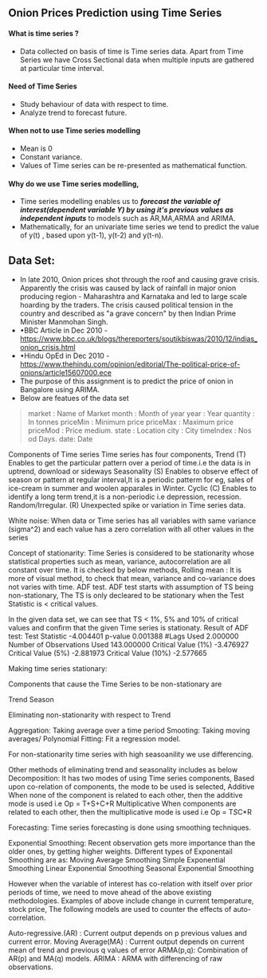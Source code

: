 ## Onion Prices Prediction using Time Series

#### What is time series ?
- Data collected on basis of time is Time series data. Apart from Time Series we have Cross Sectional data when multiple inputs are gathered at particular time interval.

#### Need of Time Series
- Study behaviour of data with respect to time.
- Analyze trend to forecast future.

#### When not to use Time series modelling
- Mean is 0
- Constant variance.
- Values of Time series can be re-presented as mathematical function.

#### Why do we use Time series modelling, 
- Time series modelling enables us to ___forecast the variable of interest(dependent variable Y) by using it's previous values as independent inputs___ to models such as AR,MA,ARMA and ARIMA.
- Mathematically, for an univariate time series we tend to predict the value of y(t) , based upon y(t-1), y(t-2) and y(t-n).

## Data Set:
- In late 2010, Onion prices shot through the roof and causing grave crisis. Apparently the crisis was caused by lack of rainfall in major onion producing region - Maharashtra and Karnataka and led to large scale hoarding by the traders. The crisis caused political tension in the country and described as "a grave concern" by then Indian Prime Minister Manmohan Singh.
- •BBC Article in Dec 2010 - https://www.bbc.co.uk/blogs/thereporters/soutikbiswas/2010/12/indias_onion_crisis.html 
- •Hindu OpEd in Dec 2010 - https://www.thehindu.com/opinion/editorial/The-political-price-of-onions/article15607000.ece
- The purpose of this assignment is to predict the price of onion in Bangalore using ARIMA.
- Below are featues of the data set
> market : Name of Market
> month : Month of year
year : Year
quantity : In tonnes
priceMin : Minimum price
priceMax : Maximum price
priceMod : Price medium.
state : Location
city : City
timeIndex : Nos od Days.
date: Date


Components of Time series
Time series has four components, 
Trend (T) 
	Enables to get the particular pattern over a period of time.i.e the data is in uptrend, download or sideways
Seasonality (S)
	Enables to observe effect of season or pattern at regular interval,It is a periodic patterm for eg, sales of ice-cream in summer and woolen apparales in Winter.
Cyclic (C)
	Enables to identify a long term trend,it is a non-periodic i.e depression, recession.
Random/Irregular. (R)
	Unexpected spike or variation in Time series data.


White noise:
When data or Time series has all variables with same variance (sigma^2) and each value has a zero correlation with all other values in the series

Concept of stationarity:
	Time Series is considered to be stationarity whose statistical properties such as mean, variance, autocorrelation are all constant over time.
	It is checked by below methods, 
		Rolling mean : It is more of visual method, to check that mean, variance and co-variance does not varies with time.
		ADF test. ADF test starts with assumption of TS being non-stationary, The TS is only decleared to be stationary when the Test Statistic is < critical values.

In the given data set, we can see that TS < 1%, 5% and 10% of critical values and confirm that the given Time series is stationaty.
Result of ADF test:
Test Statistic                  -4.004401
p-value                          0.001388
#Lags Used                       2.000000
Number of Observations Used    143.000000
Critical Value (1%)             -3.476927
Critical Value (5%)             -2.881973
Critical Value (10%)            -2.577665



Making time series stationary:

Components that cause the Time Series to be non-stationary are

Trend  Season

Eliminating non-stationarity with respect to Trend

Aggregation: Taking average over a time period 
Smooting: Taking moving averages/
Polynomial Fitting: Fit a regression model.

For non-stationarity time series with high seasoanility we use differencing.

Other methods of eliminating trend and seasonality includes as below
Decomposition: It has two modes of using Time series components,
Based upon co-relation of components, the mode to be used is selected,
Additive
When none of the component is related to each other, then the additive mode is used i.e 
Op = T+S+C+R
Multiplicative
When components are related to each other, then the multiplicative mode is used i.e 
Op = T*S*C*R

Forecasting: Time series forecasting is done using smoothing techniques.

Exponential Smoothing: Recent observation gets more importance than the older ones, by getting higher weights.
Different types of Exponentail Smoothing are as:
Moving Average Smoothing
Simple Exponential Smoothing
Linear Exponential Smoothing
Seasonal Exponential Smoothing

However when the variable of interest has co-relation with itself over prior periods of time, we need to move ahead of the above existing methodologies.
Examples of above include change in current temperature, stock price, The following models are used to counter the effects of auto-correlation.

Auto-regressive.(AR) : Current output depends on p previous values and current error.
Moving Average(MA) : Current output depends on current mean of trend and previous q values of error
ARMA(p,q): Combination of AR(p) and MA(q) models.
ARIMA : ARMA with differencing of raw observations.







